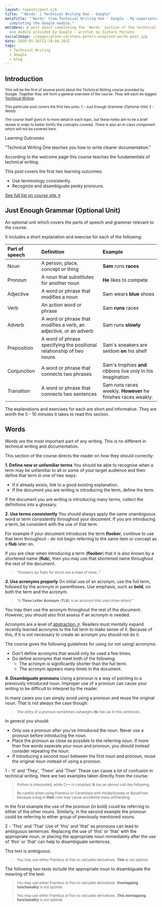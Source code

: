 ```yaml
---
layout: layouts/post.njk
title: "'Words' | Technical Writing One - Google"
metaTitle: "'Words' from Technical Writing One - Google - My experience
  completing the Google module."
metaDesc: A post about completing the 'Words' section of the technical writing
  one module provided by Google - written by Zachary Parsons
socialImage: /images/glenn-carstens-peters-unsplash-words-post.jpg
date: 2020-05-26T12:19:04.383Z
tags:
  - Technical Writing
  - Google
  - blog
---
```


## Introduction

<small>This will be the first of several posts about the Technical Writing course provided by Google. Together they will form a general overview of the course. They will each be tagged [Technical Writing](https://zacharyparsons.co.uk/tags/technical%20writing/).</small>

<small>This particular post covers the first two units:
1 - Just Enough Grammar (Optional Unit)
2 - Words</small>

<small>The course itself goes in to more detail in each topic, but these notes aim to be a brief review in order to better fortify the concepts covered.</small>
<small>There is also an in-class component which will not be covered here.</small>

<div class="bg-highlight color-primary-shade pad-top-base pad-bottom-base text-300 pad-left-base">

<div class="pad-left-base gap-bottom-base">
<p class="text-500">Learning Outcomes</p>
"Technical Writing One teaches you how to write clearer documentation."

>
According to the welcome page this course teaches the fundamentals of technical writing.

This post covers the first two learning outcomes:
</div>

- Use terminology consistently.
- Recognize and disambiguate pesky pronouns.

<div class="pad-left-base pad-top-base">
<a class="button weight-bold font-base" target="_blank" href="https://developers.google.com/tech-writing/one#learning_objectives">See full list on course site ↗</a>
</div>

</div>

## Just Enough Grammar (Optional Unit)

An optional unit which covers the parts of speech and grammar relevant to the course.

It includes a short explanation and exercise for each of the following:

| Part of speech | Definition                               | Example               |
|:---------------|:-----------------------------------------|:----------------------|
| Noun      | A person, place, concept or thing        | **Sam** runs **races**         |
| Pronoun   | A noun that substitutes for another noun | **He** likes to compete      |
| Adjective | A word or phrase that modifies a noun    | Sam wears **blue** shoes     |
| Verb      | An action word or phrase                 | Sam **runs** races           |
| Adverb    | A word or phrase that modifies a verb, an adjective, or an adverb | Sam runs **slowly** |
| Preposition| A word of phrase specifying the positional relationship of two nouns | Sam's sneakers are seldom **on** his shelf |
 Conjunction| A word or phrase that connects two phrases | Sam's trophies **and** ribbons live only in his imagination |
| Transition| A word or phrase that connects two sentences | Sam runs races weekly. **However** he finishes races weakly. |

The explanations and exercises for each are short and informative. They are worth the 5 - 10 minutes it takes to read this section.

## Words

Words are the most important part of any writing. This is no different in technical writing and documentation.

This section of the course directs the reader on how they should correctly:

__1. Define new or unfamiliar terms__
You should be able to recognise when a term may be unfamiliar to all or some of your target audience and then define that term in one of two ways:

- If it already exists, link to a good existing explanation.
- If the document you are writing is introducing the term, define the term.

If the document you are writing is introducing many terms, collect the definitions into a glossary.

__2. Use terms consistently__
You should always apply the same unambiguous word or term consistently throughout your document. If you are introducing a term, be consistent with the use of that term.
  
For example if your document introduces the term **floober**, continue to use that term throughout - do not begin referring to the same item or concept as a **flub** later on.

If you are clear when introducing a term (**floober**) that it is also known by a shortened name (**flub**), then you may use that shortened name throughout the rest of the document.

><small>"Floobers (or flubs for short) are a state of mind..."</small>

__3. Use acronyms properly__
On initial use of an acronym, use the full term, followed by the acronym in parentheses. Use emphasis, such as **bold**, on both the term and the acronym.

><small>"A **Three Letter Acronym** (**TLA**) is an acronym that uses three letters."</small>

You may then use the acronym throughout the rest of the document. However, you should also first assess if an acronym is needed.

Acronyms are a level of [abstraction ↗](https://www.techopedia.com/definition/3736/abstraction). Readers must mentally expand recently learned acronyms to the full term to make sense of it. Because of this, if it is not necessary to create an acronym you should not do it.

The course gives the following guidelines for using (or not using) acronyms:
- Don't define acronyms that would only be used a few times.
- Do define acronyms that meet both of the following:
  - The acronym is significantly shorter than the full term.
  - The acronym appears many times in the document.

__4. Disambiguate pronouns__
Using a pronoun is a way of pointing to a previously introduced noun. Improper use of a pronoun can cause your writing to be difficult to interpret by the reader.

In many cases you can simply avoid using a pronoun and reuse the original noun. That is not always the case though:

><small>The utility of a pronoun sometimes outweighs **its** risk (as in this sentence).</small>

In general you should:

- Only use a pronoun after you've introduced the noun. Never use a pronoun before introducing the noun.
- Place the pronoun as close as possible to the referring noun. If more than five words seperate your noun and pronoun, you should instead consider repeating the noun.
- If introducing a second noun between the first noun and pronoun, reuse the original noun instead of using a pronoun.

1 - 'It' and 'They', 'Them' and 'Their'
These can cause a lot of confusion in technical writing. Here are two examples taken directly from the course:

><small>Python is interpreted, while C++ is compiled. **It** has an almost cult-like following.</small>
>
><small>Be careful when using Frambus or Carambola with HoobyScooby or BoiseFram because a bug in **their** core may cause accidental mass unfriending.</small>

In the first example the use of the pronoun (in bold) could be referring to either of the other nouns. Similarly, in the second example the pronoun could be referring to either group of previously mentioned nouns.

2 - 'This' and 'That'
Use of 'this' and 'that' as pronouns can lead to ambiguous sentences. Replacing the use of 'this' or 'that' with the appropriate noun, or placing the appropriate noun immediately after the use of 'this' or 'that' can help to disambiguate sentences.

This text is ambiguous:

><small>You may use either Frambus or Foo to calculate derivatives. **This** is not optimal.</small>

The following two texts include the appropriate noun to disambiguate the meaning of the text:

><small>You may use either Frambus or Foo to calculate derivatives. **Overlapping functionality** is not optimal.</small>
>
><small>You may use either Frambus or Foo to calculate derivatives. **This overlapping functionality** is not optimal.</small>



